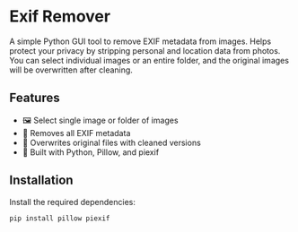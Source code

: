 # Exif Remover

A simple Python GUI tool to remove EXIF metadata from images. Helps protect your privacy by stripping personal and location data from photos. You can select individual images or an entire folder, and the original images will be overwritten after cleaning.

## Features
- 🖼 Select single image or folder of images
- 🧹 Removes all EXIF metadata
- 💾 Overwrites original files with cleaned versions
- 🐍 Built with Python, Pillow, and piexif

## Installation

Install the required dependencies:

```bash
pip install pillow piexif
